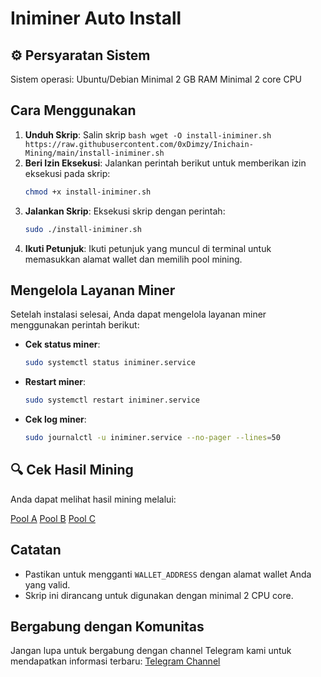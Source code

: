# Iniminer Auto Install

## ⚙️ Persyaratan Sistem

Sistem operasi: Ubuntu/Debian
Minimal 2 GB RAM
Minimal 2 core CPU

## Cara Menggunakan

1. **Unduh Skrip**: Salin skrip ```bash
wget -O install-iniminer.sh https://raw.githubusercontent.com/0xDimzy/Inichain-Mining/main/install-iniminer.sh```
2. **Beri Izin Eksekusi**: Jalankan perintah berikut untuk memberikan izin eksekusi pada skrip:
   ```bash
   chmod +x install-iniminer.sh
   ```
3. **Jalankan Skrip**: Eksekusi skrip dengan perintah:
   ```bash
   sudo ./install-iniminer.sh
   ```
4. **Ikuti Petunjuk**: Ikuti petunjuk yang muncul di terminal untuk memasukkan alamat wallet dan memilih pool mining.

## Mengelola Layanan Miner

Setelah instalasi selesai, Anda dapat mengelola layanan miner menggunakan perintah berikut:

- **Cek status miner**:
  ```bash
  sudo systemctl status iniminer.service
  ```
- **Restart miner**:
  ```bash
  sudo systemctl restart iniminer.service
  ```
- **Cek log miner**:
  ```bash
  sudo journalctl -u iniminer.service --no-pager --lines=50
  ```
## 🔍 Cek Hasil Mining

Anda dapat melihat hasil mining melalui:

[Pool A](https://a.yatespool.com/)
[Pool B](https://b.yatespool.com/)
[Pool C](https://c.yatespool.com/)

## Catatan

- Pastikan untuk mengganti `WALLET_ADDRESS` dengan alamat wallet Anda yang valid.
- Skrip ini dirancang untuk digunakan dengan minimal 2 CPU core.

## Bergabung dengan Komunitas

Jangan lupa untuk bergabung dengan channel Telegram kami untuk mendapatkan informasi terbaru:
[Telegram Channel](https://t.me/balstotairdrop)
